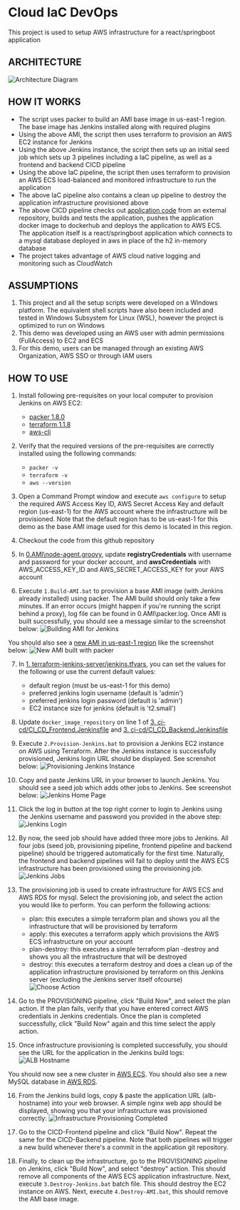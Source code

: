 # Cloud IaC DevOps

This project is used to setup AWS infrastructure for a react/springboot application

## ARCHITECTURE
![Architecture Diagram](assets/infra-architecture.png)

## HOW IT WORKS

- The script uses packer to build an AMI base image in us-east-1 region. The base image has Jenkins installed along with required plugins
- Using the above AMI, the script then uses terraform to provision an AWS EC2 instance for Jenkins
- Using the above Jenkins instance, the script then sets up an initial seed job which sets up 3 pipelines including a IaC pipeline, as well as a frontend and backend CICD pipeline
- Using the above IaC pipeline, the script then uses terraform to provision an AWS ECS load-balanced and monitored infrastructure to run the application
- The above IaC pipeline also contains a clean up pipeline to destroy the application infrastructure provisioned above
- The above CICD pipeline checks out [application code](https://github.com/ibrolive/react-and-spring-data-rest) from an external repository, builds and tests the application, pushes the application docker image to dockerhub and deploys the application to AWS ECS. The application itself is a react/springboot application which connects to a mysql database deployed in aws in place of the h2 in-memory database
- The project takes advantage of AWS cloud native logging and monitoring such as CloudWatch


## ASSUMPTIONS
1. This project and all the setup scripts were developed on a Windows platform. The equivalent shell scripts have also been included and tested in Windows Subsystem for Linux (WSL), however the project is optimized to run on Windows
2. This demo was developed using an AWS user with admin permissions (FullAccess) to EC2 and ECS
3. For this demo, users can be managed through an existing AWS Organization, AWS SSO or through IAM users

## HOW TO USE
1. Install following pre-requisites on your local computer to provision Jenkins on AWS EC2:
   - [packer 1.8.0](https://www.packer.io/downloads)
   - [terraform 1.1.8](https://www.terraform.io/downloads)
   - [aws-cli](https://aws.amazon.com/cli/)

2. Verify that the required versions of the pre-requisites are correctly installed using the following commands:
   - `packer -v`
   - `terraform -v`
   - `aws --version`

3. Open a Command Prompt window and execute `aws configure` to setup the required AWS Access Key ID, AWS Secret Access Key and default region (us-east-1) for the AWS account where the infrastructure will be provisioned. Note that the default region has to be us-east-1 for this demo as the base AMI image used for this demo is located in this region.

4. Checkout the code from this github repository

5. In [0.AMI\node-agent.groovy](https://github.com/ibrolive/cloud-devops/blob/main/0.AMI/node-agent.groovy), update **registryCredentials** with username and password for your docker account, and **awsCredentials** with AWS_ACCESS_KEY_ID and AWS_SECRET_ACCESS_KEY for your AWS account

6. Execute `1.Build-AMI.bat` to provision a base AMI image (with Jenkins already installed) using packer. The AMI build should only take a few minutes. If an error occurs (might happen if you're running the script behind a proxy), log file can be found in 0.AMI\packer.log. Once AMI is built successfully, you should see a message similar to the screenshot below:
![Building AMI for Jenkins](assets/building-ami-for-jenkins.jpg)

You should also see a [new AMI in us-east-1 region](https://us-east-1.console.aws.amazon.com/ec2/v2/home?region=us-east-1#Images:visibility=owned-by-me) like the screenshot below:
![New AMI built with packer](assets/new-ami-built-with-packer.jpg)

7. In [1. terraform-jenkins-server/jenkins.tfvars](https://github.com/ibrolive/cloud-devops/blob/main/1.%20terraform-jenkins-server/jenkins.tfvars), you can set the values for the following or use the current default values:
   - default region (must be us-east-1 for this demo)
   - preferred jenkins login username (default is 'admin')
   - preferred jenkins login password (default is 'admin')
   - EC2 instance size for jenkins (default is 't2.small')

8. Update `docker_image_repository` on line 1 of [3. ci-cd/CI_CD_Frontend.Jenkinsfile](https://github.com/ibrolive/cloud-devops/blob/main/3.%20ci-cd/CI_CD_Frontend.Jenkinsfile) and [3. ci-cd/CI_CD_Backend.Jenkinsfile](https://github.com/ibrolive/cloud-devops/blob/main/3.%20ci-cd/CI_CD_Backend.Jenkinsfile)

9. Execute `2.Provision-Jenkins.bat` to provision a Jenkins EC2 instance on AWS using Terraform. After the Jenkins instance is successfully provisioned, Jenkins login URL should be displayed. See screnshot below:
![Provisioning Jenkins Instance](assets/provisioning-jenkins-instance.jpg)

10. Copy and paste Jenkins URL in your browser to launch Jenkins. You should see a seed job which adds other jobs to Jenkins. See screenshot below:
![Jenkins Home Page](assets/jenkins-home-page.jpg)

11. Click the log in button at the top right corner to login to Jenkins using the Jenkins username and password you provided in the above step:
![Jenkins Login](assets/jenkins-login.jpg)

12. By now, the seed job should have added three more jobs to Jenkins. All four jobs (seed job, provisioning pipeline, frontend pipeline and backend pipeline) should be triggered automatically for the first time. Naturally, the frontend and backend pipelines will fail to deploy until the AWS ECS infrastructure has been provisioned using the provisioning job.
![Jenkins Jobs](assets/jenkins-jobs.jpg)

13. The provisioning job is used to create infrastructure for AWS ECS and AWS RDS for mysql. Select the provisioning job, and select the action you would like to perform. You can perform the following actions:
    - plan: this executes a simple terraform plan and shows you all the infrastructure that will be provisioned by terraform
    - apply: this executes a terraform apply which provisions the AWS ECS infrastructure on your account
    - plan-destroy: this executes a simple terraform plan -destroy and shows you all the infrastructure that will be destroyed
    - destroy: this executes a terraform destroy and does a clean up of the application infrastructure provisioned by terraform on this Jenkins server (excluding the Jenkins server itself ofcourse)
![Choose Action](assets/choose-action.jpg)

14. Go to the PROVISIONING pipeline, click "Build Now", and select the plan action. If the plan fails, verify that you have entered correct AWS credentials in Jenkins credentials. Once the plan is completed successfully, click "Build Now" again and this time select the apply action.

15. Once infrastructure provisioning is completed successfully, you should see the URL for the application in the Jenkins build logs:
![ALB Hostname](assets/alb-hostname.jpg)

You should now see a new cluster in [AWS ECS](https://us-east-1.console.aws.amazon.com/ecs/home?region=us-east-1#/clusters). You should also see a new MySQL database in [AWS RDS](https://us-east-1.console.aws.amazon.com/rds/home?region=us-east-1#databases:).

16. From the Jenkins build logs, copy & paste the application URL (alb-hostname) into your web browser. A simple nginx web app should be displayed, showing you that your infrastructure was provisioned correctly:
![Infrastructure Provisioning Completed](assets/infrastructure-provisioning-completed.jpg)

17. Go to the CICD-Frontend pipeline and click "Build Now". Repeat the same for the CICD-Backend pipeline. Note that both pipelines will trigger a new build whenever there's a commit in the application git repository.

18. Finally, to clean up the infrastructure, go to the PROVISIONING pipeline on Jenkins, click "Build Now", and select "destroy" action. This should remove all components of the AWS ECS application infrastructure. Next, execute `3.Destroy-Jenkins.bat` batch file. This should destroy the EC2 instance on AWS. Next, execute `4.Destroy-AMI.bat`, this should remove the AMI base image.




